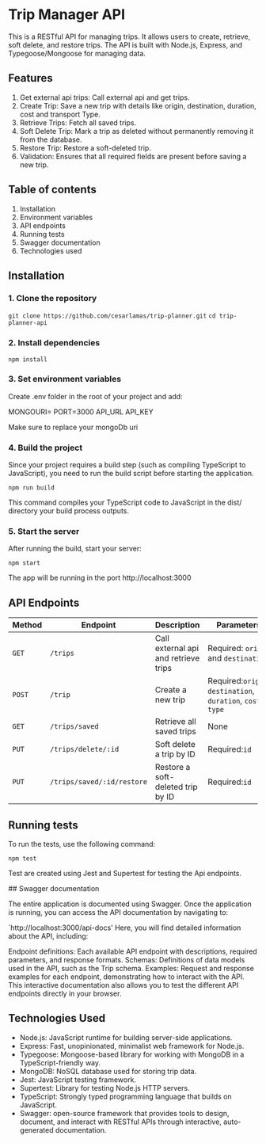 # Trip Manager API

This is a RESTful API for managing trips. It allows users to create, retrieve, soft delete, and restore trips. The API is built with Node.js, Express, and Typegoose/Mongoose for managing data.

## Features

1. Get external api trips: Call external api and get trips.
2. Create Trip: Save a new trip with details like origin, destination, duration, cost and transport Type.
3. Retrieve Trips: Fetch all saved trips.
4. Soft Delete Trip: Mark a trip as deleted without permanently removing it from the database.
5. Restore Trip: Restore a soft-deleted trip.
6. Validation: Ensures that all required fields are present before saving a new trip.

## Table of contents

1. Installation
2. Environment variables
3. API endpoints
4. Running tests
5. Swagger documentation
6. Technologies used

## Installation

### 1. Clone the repository

`git clone https://github.com/cesarlamas/trip-planner.git`
`cd trip-planner-api`

### 2. Install dependencies

`npm install`

### 3. Set environment variables

Create .env folder in the root of your project and add:

MONGOURI=<Your MongoDB URI>
PORT=3000
API_URL
API_KEY

Make sure to replace your mongoDb uri

### 4. Build the project

Since your project requires a build step (such as compiling TypeScript to JavaScript), you need to run the build script before starting the application.

`npm run build`

This command compiles your TypeScript code to JavaScript in the dist/ directory your build process outputs.

### 5. Start the server

After running the build, start your server:

`npm start`

The app will be running in the port http://localhost:3000

## API Endpoints

| Method | Endpoint                   | Description                          | Parameters                                                   |
| ------ | -------------------------- | ------------------------------------ | ------------------------------------------------------------ |
| `GET`  | `/trips`                   | Call external api and retrieve trips | Required: `origin` and `destination`                         |
| `POST` | `/trip`                    | Create a new trip                    | Required:`origin`, `destination`, `duration`, `cost`, `type` |
| `GET`  | `/trips/saved`             | Retrieve all saved trips             | None                                                         |
| `PUT`  | `/trips/delete/:id`        | Soft delete a trip by ID             | Required:`id`                                                |
| `PUT`  | `/trips/saved/:id/restore` | Restore a soft-deleted trip by ID    | Required:`id`                                                |

## Running tests

To run the tests, use the following command:

`npm test`

Test are created using Jest and Supertest for testing the Api endpoints.

## Swagger documentation

The entire application is documented using Swagger. Once the application is running, you can access the API documentation by navigating to:

`http://localhost:3000/api-docs'
Here, you will find detailed information about the API, including:

Endpoint definitions: Each available API endpoint with descriptions, required parameters, and response formats.
Schemas: Definitions of data models used in the API, such as the Trip schema.
Examples: Request and response examples for each endpoint, demonstrating how to interact with the API.
This interactive documentation also allows you to test the different API endpoints directly in your browser.

## Technologies Used

- Node.js: JavaScript runtime for building server-side applications.
- Express: Fast, unopinionated, minimalist web framework for Node.js.
- Typegoose: Mongoose-based library for working with MongoDB in a TypeScript-friendly way.
- MongoDB: NoSQL database used for storing trip data.
- Jest: JavaScript testing framework.
- Supertest: Library for testing Node.js HTTP servers.
- TypeScript: Strongly typed programming language that builds on JavaScript.
- Swagger: open-source framework that provides tools to design, document, and interact with RESTful APIs through interactive, auto-generated documentation.
